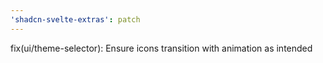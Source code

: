 ```yaml
---
'shadcn-svelte-extras': patch
---
```


fix(ui/theme-selector): Ensure icons transition with animation as intended
